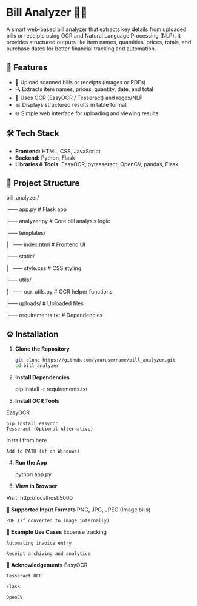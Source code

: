# Bill Analyzer 🧾💡

A smart web-based bill analyzer that extracts key details from uploaded bills or receipts using OCR and Natural Language Processing (NLP). It provides structured outputs like item names, quantities, prices, totals, and purchase dates for better financial tracking and automation.

## 🚀 Features

- 📸 Upload scanned bills or receipts (images or PDFs)
- 🔍 Extracts item names, prices, quantity, date, and total
- 🧠 Uses OCR (EasyOCR / Tesseract) and regex/NLP
- 📊 Displays structured results in table format
- 🌐 Simple web interface for uploading and viewing results

## 🛠️ Tech Stack

- **Frontend:** HTML, CSS, JavaScript
- **Backend:** Python, Flask
- **Libraries & Tools:** EasyOCR, pytesseract, OpenCV, pandas, Flask

## 📁 Project Structure

bill_analyzer/

├── app.py # Flask app

├── analyzer.py # Core bill analysis logic

├── templates/

│ └── index.html # Frontend UI

├── static/

│ └── style.css # CSS styling

├── utils/

│ └── ocr_utils.py # OCR helper functions

├── uploads/ # Uploaded files

├── requirements.txt # Dependencies





## ⚙️ Installation

1. **Clone the Repository**
   ```bash
   git clone https://github.com/yourusername/bill_analyzer.git
   cd bill_analyzer


2. **Install Dependencies**


    pip install -r requirements.txt
   
3. **Install OCR Tools**

  EasyOCR

    
    pip install easyocr
    Tesseract (Optional Alternative)

  Install from here

    Add to PATH (if on Windows)
    
4. **Run the App**


    python app.py
5. **View in Browser**

Visit: http://localhost:5000

**🧾 Supported Input Formats**
    PNG, JPG, JPEG (Image bills)
    
    PDF (if converted to image internally)

**🧪 Example Use Cases**
    Expense tracking
    
    Automating invoice entry
    
    Receipt archiving and analytics

**🙌 Acknowledgements**
    EasyOCR
    
    Tesseract OCR
    
    Flask
    
    OpenCV
